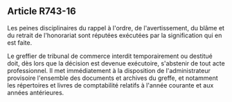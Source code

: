 Article R743-16
----
Les peines disciplinaires du rappel à l'ordre, de l'avertissement, du blâme et
du retrait de l'honorariat sont réputées exécutées par la signification qui en
est faite.

Le greffier de tribunal de commerce interdit temporairement ou destitué doit,
dès lors que la décision est devenue exécutoire, s'abstenir de tout acte
professionnel. Il met immédiatement à la disposition de l'administrateur
provisoire l'ensemble des documents et archives du greffe, et notamment les
répertoires et livres de comptabilité relatifs à l'année courante et aux années
antérieures.
